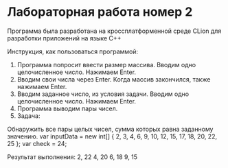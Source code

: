 <p><h1>Лабораторная работа номер 2</h1>

Программа была разработана на кроссплатформенной среде CLion для разработки приложений на языке C++

Инструкция, как пользоваться программой:
1. Программа попросит ввести размер массива. Вводим одно целочисленное число. Нажимаем Enter.
2. Вводим свои числа через Enter. Когда массив закончился, также нажимаем Enter.
3. Вводим заданное число, из условия задачи. Вводим одно целочисленное число. Нажимаем Enter.
4. Программа выводим пары чисел.
5. Задача:

Обнаружить все пары целых чисел, сумма которых равна заданному значению.
var inputData = new int[] { 2, 3, 4, 6, 9, 10, 12, 15, 17, 18, 20, 22, 25 };
var check = 24;

Результат выполнения:
2, 22
4, 20
6, 18
9, 15</p>
